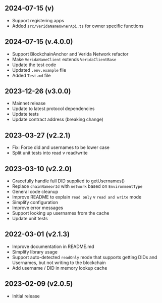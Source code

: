 2024-07-15 (v)
-------------------

- Support registering apps
- Added `src/VeridaNameOwnerApi.ts` for owner specific functions

2024-07-15 (v.4.0.0)
-------------------

- Support BlockchainAnchor and Verida Network refactor
- Make `VeridaNameClient` extends `VeridaClientBase`
- Update the test code
- Updated `.env.example` file
- Added `Test.md` file

2023-12-26 (v3.0.0)
-------------------

- Mainnet release
- Update to latest protocol dependencies
- Update tests
- Update contract address (breaking change)

2023-03-27 (v2.2.1)
-------------------

- Fix: Force did and usernames to be lower case
- Split unit tests into read v read/write

2023-03-10 (v2.2.0)
-------------------

- Gracefully handle full DID supplied to getUsernames()
- Replace `chainNameorId` with `network` based on `EnvironmentType`
- General code cleanup
- Improve README to explain `read only` v `read and write` mode
- Simplify configuration
- Improve error messages
- Support looking up usernames from the cache
- Update unit tests

2022-03-01 (v2.1.3)
-------------------

- Improve documentation in README.md
- Simplify library usage
- Support auto-detected `readOnly` mode that supports getting DIDs and Usernames, but not writing to the blockchain
- Add username / DID in memory lookup cache

2023-02-09 (v2.0.5)
-------------------

- Initial release